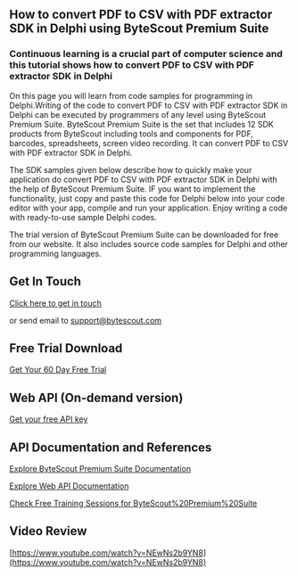 ## How to convert PDF to CSV with PDF extractor SDK in Delphi using ByteScout Premium Suite

### Continuous learning is a crucial part of computer science and this tutorial shows how to convert PDF to CSV with PDF extractor SDK in Delphi

On this page you will learn from code samples for programming in Delphi.Writing of the code to convert PDF to CSV with PDF extractor SDK in Delphi can be executed by programmers of any level using ByteScout Premium Suite. ByteScout Premium Suite is the set that includes 12 SDK products from ByteScout including tools and components for PDF, barcodes, spreadsheets, screen video recording. It can convert PDF to CSV with PDF extractor SDK in Delphi.

The SDK samples given below describe how to quickly make your application do convert PDF to CSV with PDF extractor SDK in Delphi with the help of ByteScout Premium Suite. IF you want to implement the functionality, just copy and paste this code for Delphi below into your code editor with your app, compile and run your application. Enjoy writing a code with ready-to-use sample Delphi codes.

The trial version of ByteScout Premium Suite can be downloaded for free from our website. It also includes source code samples for Delphi and other programming languages.

## Get In Touch

[Click here to get in touch](https://bytescout.zendesk.com/hc/en-us/requests/new?subject=ByteScout%20Premium%20Suite%20Question)

or send email to [support@bytescout.com](mailto:support@bytescout.com?subject=ByteScout%20Premium%20Suite%20Question) 

## Free Trial Download

[Get Your 60 Day Free Trial](https://bytescout.com/download/web-installer?utm_source=github-readme)

## Web API (On-demand version)

[Get your free API key](https://pdf.co/documentation/api?utm_source=github-readme)

## API Documentation and References

[Explore ByteScout Premium Suite Documentation](https://bytescout.com/documentation/index.html?utm_source=github-readme)

[Explore Web API Documentation](https://pdf.co/documentation/api?utm_source=github-readme)

[Check Free Training Sessions for ByteScout%20Premium%20Suite](https://academy.bytescout.com/)

## Video Review

[https://www.youtube.com/watch?v=NEwNs2b9YN8](https://www.youtube.com/watch?v=NEwNs2b9YN8)